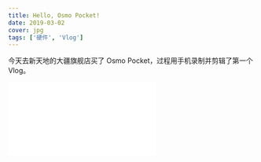 ```yaml
---
title: Hello, Osmo Pocket!
date: 2019-03-02
cover: jpg
tags: ['硬件', 'Vlog']
---
```


今天去新天地的大疆旗舰店买了 Osmo Pocket，过程用手机录制并剪辑了第一个 Vlog。

<iframe src="//player.bilibili.com/player.html?aid=45116878&cid=79008801&page=1" scrolling="no" border="0" frameborder="no" framespacing="0" allowfullscreen="true" class="aspect-video w-full sm:w-1/2 mx-auto"></iframe>
